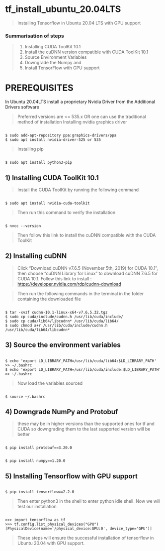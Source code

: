# tf_install_ubuntu_20.04LTS
> Installing Tensorflow in Ubuntu 20.04 LTS with GPU support
### Summarisation of steps
> 1) Installing CUDA ToolKit 10.1
> 2) Install the cuDNN version compatible with CUDA ToolKit 10.1
> 3) Source Environment Variables
> 4) Downgrade the Numpy and
> 5) Install TensorFlow with GPU support

# PREREQUISITES
In Ubuntu 20.04LTS install a proprietary Nvidia Driver from the Additional Drivers software
> Preferred versions are <= 535.x
OR one can use the traditional method of installation
Installing nvidia graphics driver
<pre lang = "bash"><code>
$ sudo add-apt-repository ppa:graphics-drivers/ppa
$ sudo apt install nvidia-driver-525 or 535
</code></pre>
>Installing pip
<pre lang = "bash"><code>
$ sudo apt install python3-pip
</code></pre>
## 1) Installing CUDA ToolKit 10.1

> Install the CUDA ToolKit by running the following command

<pre lang = "bash"><code>
$ sudo apt install nvidia-cuda-toolkit
</code></pre>

> Then run this command to verify the installation

<pre lang = "bash"><code>
$ nvcc --version
</code></pre>
> Then follow this link to install the cuDNN compatible with the CUDA ToolKit

## 2) Installing cuDNN
>Click “Download cuDNN v7.6.5 (November 5th, 2019) for CUDA 10.1”, then choose “cuDNN Library for Linux” to download cuDNN 7.6.5 for CUDA 10.1. 
>Follow this link to install : https://developer.nvidia.com/rdp/cudnn-download

> Then run the following commands in the terminal in the folder containing the downloaded file

<pre lang = "bash"><code>
$ tar -xvzf cudnn-10.1-linux-x64-v7.6.5.32.tgz
$ sudo cp cuda/include/cudnn.h /usr/lib/cuda/include/
$ sudo cp cuda/lib64/libcudnn* /usr/lib/cuda/lib64/
$ sudo chmod a+r /usr/lib/cuda/include/cudnn.h /usr/lib/cuda/lib64/libcudnn*
</code></pre>

## 3) Source the environment variables
<pre lang = "bash"><code>
$ echo 'export LD_LIBRARY_PATH=/usr/lib/cuda/lib64:$LD_LIBRARY_PATH' >> ~/.bashrc
$ echo 'export LD_LIBRARY_PATH=/usr/lib/cuda/include:$LD_LIBRARY_PATH' >> ~/.bashrc
</code></pre>

> Now load the variables sourced
<pre lang = "bash"><code>
$ source ~/.bashrc
</code></pre>

## 4) Downgrade NumPy and Protobuf
> these may be in higher versions than the supported ones for tf and CUDA so downgrading them to the last supported version will be better
<pre lang = "bash"><code>
$ pip install protobuf==3.20.0
</code></pre>
<pre lang = "bash"><code>
$ pip install numpy==1.20.0
</code></pre>

## 5) Installing Tensorflow with GPU support
<pre lang = "bash"><code>
$ pip install tensorflow==2.2.0
</code></pre>
> Then enter python3 in the shell to enter python idle shell.
> Now we will test our installation
<pre lang = "bash"><code>
>>> import tensorflow as tf
>>> tf.config.list_physical_devices("GPU")
[PhysicalDevice(name='/physical_device:GPU:0', device_type='GPU')]
</code></pre>

> These steps will ensure the successful installation of tensorflow in Ubuntu 20.04 with GPU support.
